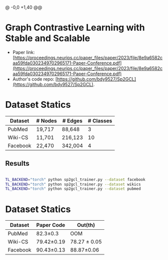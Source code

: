 @ -0,0 +1,40 @@
# Graph Contrastive Learning with Stable and Scalable

- Paper link: [https://proceedings.neurips.cc/paper_files/paper/2023/file/8e9a6582caa59fda0302349702965171-Paper-Conference.pdf](https://proceedings.neurips.cc/paper_files/paper/2023/file/8e9a6582caa59fda0302349702965171-Paper-Conference.pdf)
- Author's code repo: [https://github.com/bdy9527/Sp2GCL](https://github.com/bdy9527/Sp2GCL).

# Dataset Statics

| Dataset  | # Nodes | # Edges  | # Classes |
|----------|---------|----------|-----------|
| PubMed   | 19,717  | 88,648   | 3         |
| Wiki-CS  | 11,701  | 216,123  | 10        |
| Facebook | 22,470  | 342,004  | 4         |



Results
-------

```bash

TL_BACKEND="torch" python sp2gcl_trainer.py --dataset facebook
TL_BACKEND="torch" python sp2gcl_trainer.py --dataset wikics
TL_BACKEND="torch" python sp2gcl_trainer.py --dataset pubmed
```


# Dataset Statics

| Dataset  | Paper Code | Out(th)      |
|----------|------|--------------|
| PubMed     | 82.3±0.3 | OOM          |
| Wiki-CS | 79.42±0.19 | 78.27 ± 0.05 |
| Facebook   | 90.43±0.13 | 88.87±0.06   |
